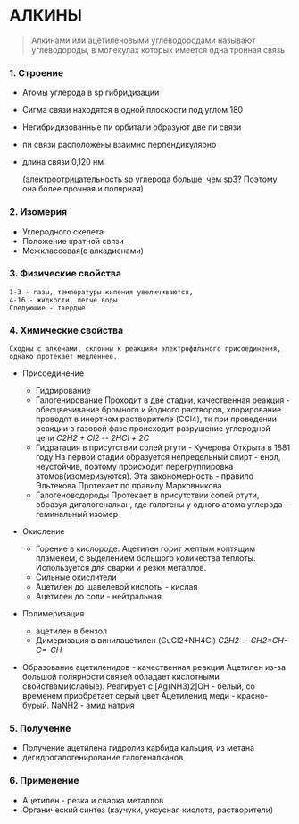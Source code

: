# АЛКИНЫ
> Алкинами или ацетиленовыми углеводородами называют углеводороды, в молекулах которых имеется одна тройная связь

### 1. Строение 
- Атомы углерода в sp гибридизации
- Сигма связи находятся в одной плоскости под углом 180
- Негибридизованные пи орбитали образуют две пи связи
- пи связи расположены взаимно перпендикулярно
- длина связи 0,120 нм 
	
	(электроотрицательность sp углерода больше, чем sp3? Поэтому она более прочная и полярная)
### 2. Изомерия
- Углеродного скелета
- Положение кратной связи
- Межклассовая(с алкадиенами)
	
### 3. Физические свойства
	1-3 - газы, температуры кипения увеличиваются,
	4-16 - жидкости, легче воды
	Следующие - твердые
### 4. Химические свойства
	Сходны с алкенами, склонны к реакциям электрофильного присоединения, однако протекает медленнее.
	
- Присоединение
   - Гидрирование
   - Галогенирование 
	   Проходит в две стадии, качественная реакция - обесцвечивание бромного и йодного растворов, хлорирование проводят в инертном растворителе (CCl4), тк при проведении реакции в газовой фазе происходит разрушение углеродной цепи
	_C2H2 + Cl2 -- 2HCl + 2C_
	- Гидратация в присутствии солей ртути - Кучерова
	   Открыта в 1881 году
	   На первой стадии образуется непредельный спирт - енол, неустойчив, поэтому происходит перегруппировка атомов(изомеризуются). 
Эта закономерность - правило Эльтекова
	   Протекает по правилу Марковникова
    - Галогеноводороды
	   Протекает в присутствии солей ртути, образуя дигалогеналкан, где галогены у одного атома углерода - геминальный изомер
	
- Окисление
	- Горение в кислороде. Ацетилен горит желтым коптящим пламенем, с выделением большого количества теплоты. Используется для сварки и резки металлов.
	- Сильные окислители 
	- Ацетилен до щавелевой кислоты - кислая
	- Ацетилен до соли - нейтральная
	
- Полимеризация
	- ацетилен в бензол
	- Димеризация в винилацетилен (CuCl2+NH4Cl)
	  _C2H2 -- CH2=CH-C=-CH_
	
- Образование ацетиленидов - качественная реакция
	Ацетилен из-за большой полярности связей обладает кислотными свойствами(слабые).
	Реагирует с [Ag(NH3)2]OH - белый, со временем приобретает серый цвет 
	Ацетиленид меди - красно-бурый. 
	 NaNH2 - амид натрия
	
### 5. Получение
- Получение ацетилена гидролиз карбида кальция, из метана
- дегидрогалогенирование галогеналканов
	
### 6. Применение 
- Ацетилен - резка и сварка металлов
- Органический синтез (каучуки, уксусная кислота, растворители)
